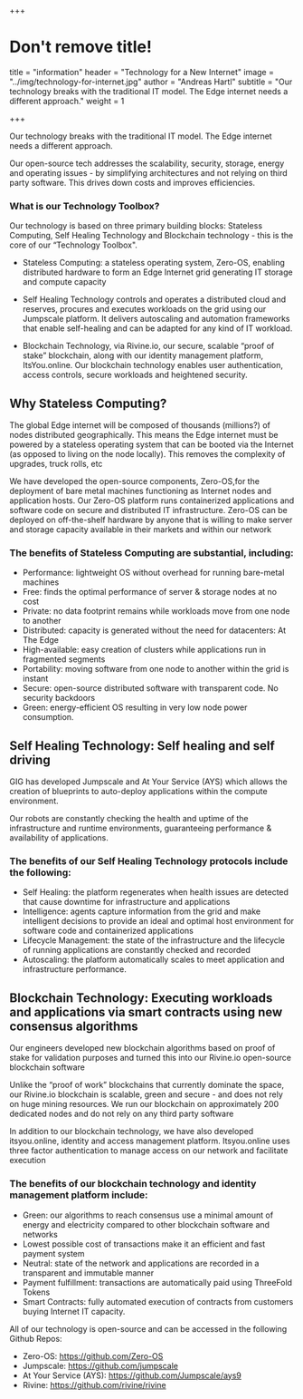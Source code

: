 +++
# Don't remove title!
title = "information"
header = "Technology for a New Internet"
image = "../img/technology-for-internet.jpg"
author = "Andreas Hartl"
subtitle = "Our technology breaks with the traditional IT model. The Edge internet needs a different approach."
weight = 1

+++


Our technology breaks with the traditional IT model. The Edge internet needs a different approach.

Our open-source tech addresses the scalability, security, storage, energy and operating issues - by simplifying architectures and not relying on third party software. This drives down costs and improves efficiencies.

### What is our Technology Toolbox?

Our technology is based on three primary building blocks:  Stateless Computing, Self Healing Technology and Blockchain technology - this is the core of our “Technology Toolbox".

- Stateless Computing: a stateless operating system, Zero-OS, enabling distributed hardware to form an Edge Internet grid generating IT storage and compute capacity

- Self Healing Technology controls and operates a distributed cloud and reserves, procures and executes workloads on the grid using our Jumpscale platform. It delivers autoscaling and automation frameworks that enable self-healing and can be adapted for any kind of IT workload.

- Blockchain Technology, via Rivine.io,  our secure, scalable “proof of stake” blockchain, along with our identity management platform, ItsYou.online. Our blockchain technology enables user authentication, access controls, secure workloads and heightened security.


## Why Stateless Computing?

The global Edge internet will be composed of thousands (millions?) of nodes distributed geographically.  This means the Edge internet must be powered by a stateless operating system that can be booted via the Internet (as opposed to living on the node locally). This removes the complexity of upgrades, truck rolls, etc  

We have developed the open-source components, Zero-OS,for the deployment of bare metal machines functioning as Internet nodes and application hosts.  Our Zero-OS platform runs containerized applications and software code on secure and distributed IT infrastructure.  Zero-OS can be deployed on off-the-shelf hardware by anyone that is willing to make server and storage capacity available in their markets and within our network

### The benefits of Stateless Computing are substantial, including:
- Performance: lightweight OS without overhead for running bare-metal machines
- Free: finds the optimal performance of server & storage nodes at no cost
- Private: no data footprint remains while workloads move from one node to another
- Distributed: capacity is generated without the need for datacenters: At The Edge
- High-available: easy creation of clusters while applications run in fragmented segments
- Portability: moving software from one node to another within the grid is instant
- Secure: open-source distributed software with transparent code. No security backdoors
- Green: energy-efficient OS resulting in very low node power consumption.

## Self Healing Technology: Self healing and self driving

GIG has developed Jumpscale and At Your Service (AYS) which allows the creation of blueprints to auto-deploy applications within the compute environment.

Our robots are constantly checking the health and uptime of the infrastructure and runtime environments, guaranteeing performance & availability of applications.

### The benefits of our Self Healing Technology protocols include the following:

- Self Healing: the platform regenerates when health issues are detected that cause downtime for infrastructure and applications
- Intelligence: agents capture information from the grid and make intelligent decisions to provide an ideal and optimal host environment for software code and containerized applications
- Lifecycle Management: the state of the infrastructure and the lifecycle of running applications are constantly checked and recorded
- Autoscaling: the platform automatically scales to meet application and infrastructure performance.

## Blockchain Technology: Executing workloads and applications via smart contracts using new consensus algorithms

Our engineers developed new blockchain algorithms based on proof of stake for validation purposes and turned this into our Rivine.io open-source blockchain software

Unlike the “proof of work” blockchains that currently dominate the space, our Rivine.io blockchain is scalable, green and secure - and does not rely on huge mining resources.  We run our blockchain on approximately 200 dedicated nodes and do not rely on any third party software

In addition to our blockchain technology, we have also developed itsyou.online, identity and access management platform.  Itsyou.online uses three factor authentication to manage access on our network and facilitate execution

### The benefits of our blockchain technology and identity management platform include:

- Green: our algorithms to reach consensus use a minimal amount of energy and electricity compared to other blockchain software and networks
- Lowest possible cost of transactions make it an efficient and fast payment system
- Neutral: state of the network and applications are recorded in a transparent and immutable manner
- Payment fulfillment: transactions are automatically paid using ThreeFold Tokens
- Smart Contracts: fully automated execution of contracts from customers buying Internet IT capacity.

All of our technology is open-source and can be accessed in the following Github Repos:

* Zero-OS:		        https://github.com/Zero-OS
* Jumpscale: 			    https://github.com/jumpscale
* At Your Service (AYS): 	https://github.com/Jumpscale/ays9
* Rivine: 			    https://github.com/rivine/rivine
